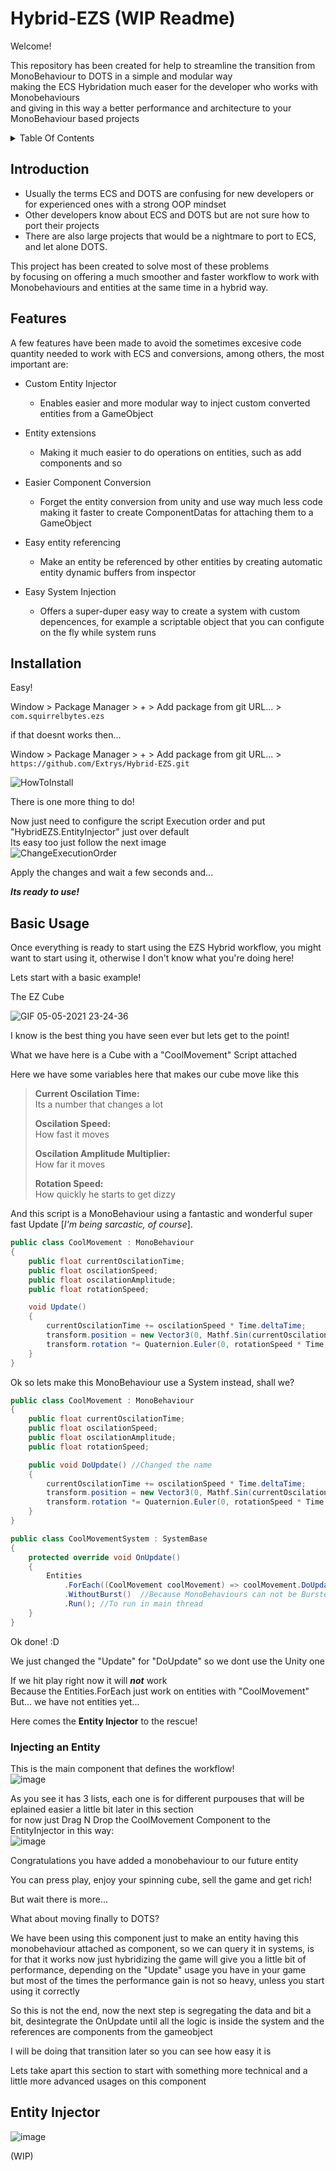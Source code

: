 # Hybrid-EZS    (WIP Readme)

Welcome!

This repository has been created for help to streamline the transition from MonoBehaviour to DOTS in a simple and modular way  
making the ECS Hybridation much easer for the developer who works with Monobehaviours  
and giving in this way a better performance and architecture to your MonoBehaviour based projects  

<details>
<summary>Table Of Contents</summary>

  - [Introduction](#introduction)
  - [Features](#features)

</details>


## Introduction
- Usually the terms ECS and DOTS are confusing for new developers or for experienced ones with a strong OOP mindset  
- Other developers know about ECS and DOTS but are not sure how to port their projects  
- There are also large projects that would be a nightmare to port to ECS, and let alone DOTS.

This project has been created to solve most of these problems  
by focusing on offering a much smoother and faster workflow to work with Monobehaviours and entities at the same time in a hybrid way.

## Features
A few features have been made to avoid the sometimes excesive code quantity needed to work with ECS and conversions, among others, the most important are:

- Custom Entity Injector
  - Enables easier and more modular way to inject custom converted entities from a GameObject

- Entity extensions
  - Making it much easier to do operations on entities, such as add components and so

- Easier Component Conversion
  - Forget the entity conversion from unity and use way much less code making it faster to create ComponentDatas for attaching them to a GameObject

- Easy entity referencing
  - Make an entity be referenced by other entities by creating automatic entity dynamic buffers from inspector

- Easy System Injection
  - Offers a super-duper easy way to create a system with custom depencences, for example a scriptable object that you can configute on the fly while system runs


## Installation
Easy!  



Window > Package Manager > + > Add package from git URL... > ``com.squirrelbytes.ezs``  

if that doesnt works then...  

Window > Package Manager > + > Add package from git URL... > ``https://github.com/Extrys/Hybrid-EZS.git``  


![HowToInstall](https://user-images.githubusercontent.com/38926085/117202445-1d47d280-adee-11eb-9d8d-33ae2d93b749.png)  

There is one more thing to do!

Now just need to configure the script Execution order and put "HybridEZS.EntityInjector" just over default   
Its easy too just follow the next image  
![ChangeExecutionOrder](https://user-images.githubusercontent.com/38926085/117226383-d6b99e80-ae14-11eb-9ef6-de2c26478cb1.png)

Apply the changes and wait a few seconds and...  

***Its ready to use!***




## Basic Usage
Once everything is ready to start using the EZS Hybrid workflow, you might want to start using it, otherwise I don't know what you're doing here!  

Lets start with a basic example!  

The EZ Cube  

![GIF 05-05-2021 23-24-36](https://user-images.githubusercontent.com/38926085/117211305-1d999b00-adf9-11eb-9915-8c8b73a9310a.gif)  

I know is the best thing you have seen ever but lets get to the point!

What we have here is a Cube with a "CoolMovement" Script attached

Here we have some variables here that makes our cube move like this

> **Current Oscilation Time:**  
>   Its a number that changes a lot  
>   
> **Oscilation Speed:**  
>   How fast it moves  
>   
> **Oscilation Amplitude Multiplier:**  
>   How far it moves  
>   
> **Rotation Speed:**  
>   How quickly he starts to get dizzy  

And this script is a MonoBehaviour using a fantastic and wonderful super fast Update [*I'm being sarcastic, of course*].

```csharp
public class CoolMovement : MonoBehaviour
{
	public float currentOscilationTime;
	public float oscilationSpeed;
	public float oscilationAmplitude;
	public float rotationSpeed;

	void Update()
	{
		currentOscilationTime += oscilationSpeed * Time.deltaTime;
		transform.position = new Vector3(0, Mathf.Sin(currentOscilationTime) * oscilationAmplitude, 0);
		transform.rotation *= Quaternion.Euler(0, rotationSpeed * Time.deltaTime, 0);
	}
}
```

Ok so lets make this MonoBehaviour use a System instead, shall we?

```csharp
public class CoolMovement : MonoBehaviour
{
	public float currentOscilationTime;
	public float oscilationSpeed;
	public float oscilationAmplitude;
	public float rotationSpeed;

	public void DoUpdate() //Changed the name
	{
		currentOscilationTime += oscilationSpeed * Time.deltaTime;
		transform.position = new Vector3(0, Mathf.Sin(currentOscilationTime) * oscilationAmplitude, 0);
		transform.rotation *= Quaternion.Euler(0, rotationSpeed * Time.deltaTime, 0);
	}
}

public class CoolMovementSystem : SystemBase
{
	protected override void OnUpdate()
	{
		Entities
			.ForEach((CoolMovement coolMovement) => coolMovement.DoUpdate())
			.WithoutBurst()  //Because MonoBehaviours can not be Bursted
			.Run(); //To run in main thread 
	}
}
```
Ok done! :D

We just changed the "Update" for "DoUpdate" so we dont use the Unity one

If we hit play right now it will ***not*** work  
Because the Entities.ForEach just work on entities with "CoolMovement"
But... we have not entities yet...

Here comes the **Entity Injector** to the rescue!

### Injecting an Entity

This is the main component that defines the workflow!  
![image](https://user-images.githubusercontent.com/38926085/117226660-6b240100-ae15-11eb-87d6-4931e6ed0838.png)

As you see it has 3 lists, each one is for different purpouses that will be eplained easier a little bit later in this section  
for now just Drag N Drop the CoolMovement Component to the EntityInjector in this way:  
![image](https://user-images.githubusercontent.com/38926085/117226852-d66dd300-ae15-11eb-8845-71843faa4e9c.png)

Congratulations you have added a monobehaviour to our future entity

You can press play, enjoy your spinning cube, sell the game and get rich!

But wait there is more...

What about moving finally to DOTS?

We have been using this component just to make an entity having this monobehaviour attached as component, so we can query it in systems, is for that it works now
just hybridizing the game will give you a little bit of performance, depending on the "Update" usage you have in your game  
but most of the times the performance gain is not so heavy, unless you start using it correctly

So this is not the end, now the next step is segregating the data and bit a bit, desintegrate the OnUpdate until all the logic is inside the system and the references are components from the gameobject

I will be doing that transition later so you can see how easy it is

Lets take apart this section to start with something more technical and a little more advanced usages on this component


## Entity Injector
![image](https://user-images.githubusercontent.com/38926085/117227835-0322ea00-ae18-11eb-9197-ee9870b8c1b7.png)

(WIP)

